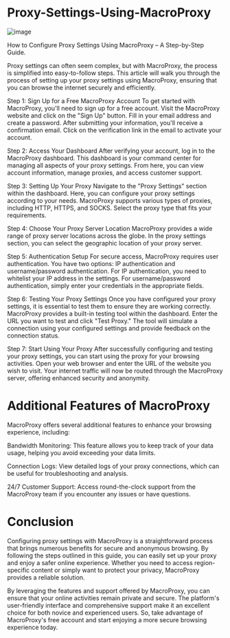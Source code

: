 # Proxy-Settings-Using-MacroProxy
![image](https://github.com/user-attachments/assets/9ff2b027-64b9-41f9-a8f3-a3b2b9021309)

How to Configure Proxy Settings Using MacroProxy – A Step-by-Step Guide.

Proxy settings can often seem complex, but with MacroProxy, the process is simplified into easy-to-follow steps. This article will walk you through the process of setting up your proxy settings using MacroProxy, ensuring that you can browse the internet securely and efficiently.

Step 1: Sign Up for a Free MacroProxy Account
To get started with MacroProxy, you'll need to sign up for a free account. Visit the MacroProxy website and click on the "Sign Up" button. Fill in your email address and create a password. After submitting your information, you'll receive a confirmation email. Click on the verification link in the email to activate your account.

Step 2: Access Your Dashboard
After verifying your account, log in to the MacroProxy dashboard. This dashboard is your command center for managing all aspects of your proxy settings. From here, you can view account information, manage proxies, and access customer support.

Step 3: Setting Up Your Proxy
Navigate to the "Proxy Settings" section within the dashboard. Here, you can configure your proxy settings according to your needs. MacroProxy supports various types of proxies, including HTTP, HTTPS, and SOCKS. Select the proxy type that fits your requirements.

Step 4: Choose Your Proxy Server Location
MacroProxy provides a wide range of proxy server locations across the globe. In the proxy settings section, you can select the geographic location of your proxy server.

Step 5: Authentication Setup
For secure access, MacroProxy requires user authentication. You have two options: IP authentication and username/password authentication. For IP authentication, you need to whitelist your IP address in the settings. For username/password authentication, simply enter your credentials in the appropriate fields.

Step 6: Testing Your Proxy Settings
Once you have configured your proxy settings, it is essential to test them to ensure they are working correctly. MacroProxy provides a built-in testing tool within the dashboard. Enter the URL you want to test and click "Test Proxy." The tool will simulate a connection using your configured settings and provide feedback on the connection status.

Step 7: Start Using Your Proxy
After successfully configuring and testing your proxy settings, you can start using the proxy for your browsing activities. Open your web browser and enter the URL of the website you wish to visit. Your internet traffic will now be routed through the MacroProxy server, offering enhanced security and anonymity.

# Additional Features of MacroProxy
MacroProxy offers several additional features to enhance your browsing experience, including:

Bandwidth Monitoring: This feature allows you to keep track of your data usage, helping you avoid exceeding your data limits.

Connection Logs: View detailed logs of your proxy connections, which can be useful for troubleshooting and analysis.

24/7 Customer Support: Access round-the-clock support from the MacroProxy team if you encounter any issues or have questions.

# Conclusion
Configuring proxy settings with MacroProxy is a straightforward process that brings numerous benefits for secure and anonymous browsing. By following the steps outlined in this guide, you can easily set up your proxy and enjoy a safer online experience. Whether you need to access region-specific content or simply want to protect your privacy, MacroProxy provides a reliable solution.

By leveraging the features and support offered by MacroProxy, you can ensure that your online activities remain private and secure. The platform's user-friendly interface and comprehensive support make it an excellent choice for both novice and experienced users. So, take advantage of MacroProxy's free account and start enjoying a more secure browsing experience today.
